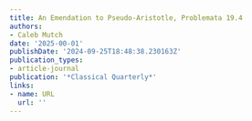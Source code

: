 ```yaml
---
title: An Emendation to Pseudo-Aristotle, Problemata 19.4
authors:
- Caleb Mutch
date: '2025-00-01'
publishDate: '2024-09-25T18:48:38.230163Z'
publication_types:
- article-journal
publication: '*Classical Quarterly*'
links:
- name: URL
  url: ''
---
```

